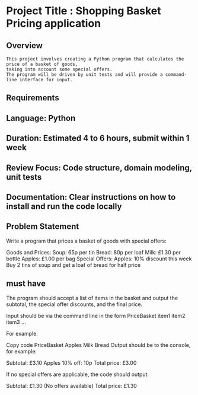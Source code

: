 # Project Title : Shopping Basket Pricing application


## Overview
```
This project involves creating a Python program that calculates the price of a basket of goods, 
taking into account some special offers. 
The program will be driven by unit tests and will provide a command-line interface for input.
```

## Requirements

## Language: Python 

## Duration: Estimated 4 to 6 hours, submit within 1 week

## Review Focus: Code structure, domain modeling, unit tests

## Documentation: Clear instructions on how to install and run the code locally

## Problem Statement

Write a program that prices a basket of goods with special offers:

Goods and Prices:
Soup: 65p per tin
Bread: 80p per loaf
Milk: £1.30 per bottle
Apples: £1.00 per bag
Special Offers:
Apples: 10% discount this week
Buy 2 tins of soup and get a loaf of bread for half price

## must have
The program should accept a list of items in the basket and output the subtotal, the special offer discounts, and the final price.

Input should be via the command line in the form PriceBasket item1 item2 item3 ...

For example:

Copy code
PriceBasket Apples Milk Bread
Output should be to the console, for example:


Subtotal: £3.10
Apples 10% off: 10p
Total price: £3.00

If no special offers are applicable, the code should output:


Subtotal: £1.30
(No offers available)
Total price: £1.30
